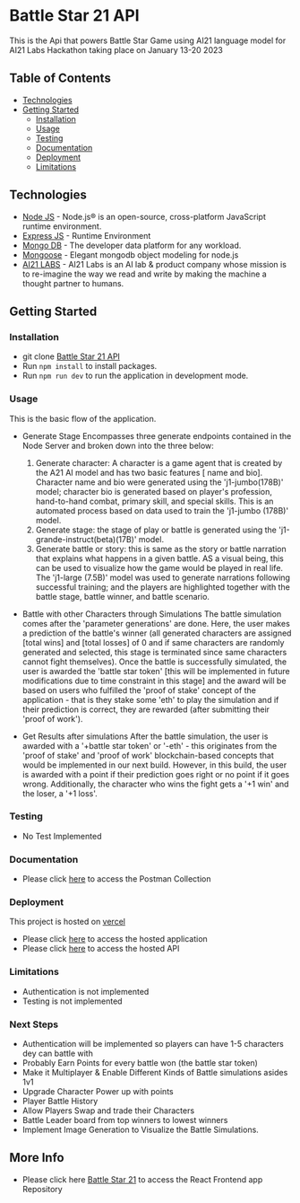 
# Battle Star 21 API
This is the Api that powers Battle Star Game using AI21 language model for  AI21 Labs Hackathon taking place on January 13-20 2023


## Table of Contents

-   [Technologies](#technologies)
-   [Getting Started](#getting-started)
    -   [Installation](#installation)
    -   [Usage](#usage)
    -   [Testing](#testing)
    -   [Documentation](#documentation)
    -   [Deployment](#deployment)
    -   [Limitations](#limitations)

## Technologies
-   [Node JS](https://nodejs.org/) - Node.js® is an open-source, cross-platform JavaScript runtime environment.
-   [Express JS](https://expressjs.com/) - Runtime Environment
-   [Mongo DB](https://www.mongodb.com/) - The developer data platform for any workload.
-   [Mongoose](https://mongoosejs.com/) - Elegant mongodb object modeling for node.js
-   [AI21 LABS](https://studio.ai21.com/overview) - AI21 Labs is an AI lab & product company whose mission is to re-imagine the way we read and write by making the machine a thought partner to humans.

## Getting Started


### Installation

-   git clone [Battle Star 21 API](https://github.com/officialyenum/battlestar21-api.git)
-   Run `npm install` to install packages.
-   Run `npm run dev` to run the application in development mode.

### Usage

This is the basic flow of the application.
-   Generate Stage
Encompasses three generate endpoints contained in the Node Server and broken down into the three below:
    1. Generate character: A character is a game agent that is created by the A21 AI model and has two basic features [ name and bio]. Character name and       bio were generated using the 'j1-jumbo(178B)' model; character bio is generated based on player's profession, hand-to-hand combat, primary skill, and       special skills. This is an automated process based on data used to train the 'j1-jumbo (178B)' model. 
    2. Generate stage: the stage of play or battle is generated using the 'j1-grande-instruct(beta)(17B)' model.
    3. Generate battle or story: this is same as the story or battle narration that explains what happens in a given battle. AS a visual being, this       can be used to visualize how the game would be played in real life. The 'j1-large (7.5B)' model was used to generate narrations following successful        training; and the players are highlighted together with the battle stage, battle winner, and battle scenario.
          
-   Battle with other Characters through Simulations
    The battle simulation comes after the 'parameter generations' are done. Here, the user makes a prediction of the battle's winner (all generated characters are assigned [total wins] and [total losses] of 0 and if same characters are randomly generated and selected, this stage is terminated since same characters cannot fight themselves). 
    Once the battle is successfully simulated, the user is awarded the 'battle star token' [this will be implemented in future modifications due to time constraint in this stage] and the award will be based on users who fulfilled the 'proof of stake' concept of the application - that is they stake some 'eth' to play the simulation and if their prediction is correct, they are rewarded (after submitting their 'proof of work'). 
    
-   Get Results after simulations
    After the battle simulation, the user is awarded with a '+battle star token' or '-eth' - this originates from the 'proof of stake' and 'proof of work' blockchain-based concepts that would be implemented in our next build. However, in this build, the user is awarded with a point if their prediction goes right or no point if it goes wrong. Additionally, the character who wins the fight gets a '+1 win' and the loser, a '+1 loss'. 

### Testing
-   No Test Implemented


### Documentation
-   Please click [here](https://documenter.getpostman.com/view/8719009/2s8ZDVb48d) to access the Postman Collection

### Deployment

This project is hosted on [vercel](https://vercel.com/)

-   Please click [here](https://battlestar21.vercel.app/) to access the hosted application
-   Please click [here](https://battlestar21-api.vercel.app/) to access the hosted API

### Limitations
-   Authentication is not implemented
-   Testing is not implemented

### Next Steps
-   Authentication will be implemented so players can have 1-5 characters dey can battle with
-   Probably Earn Points for every battle won (the battle star token)
-   Make it Multiplayer & Enable Different Kinds of Battle simulations asides 1v1 
-   Upgrade Character Power up with points 
-   Player Battle History
-   Allow Players Swap and trade their Characters 
-   Battle Leader board from top winners to lowest winners
-   Implement Image Generation to Visualize the Battle Simulations.

## More Info
- Please click here [Battle Star 21](https://github.com/officialyenum/battlestar21.git) to access the React Frontend app Repository